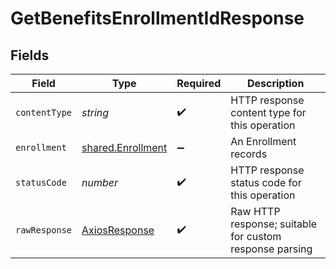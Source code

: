 # GetBenefitsEnrollmentIdResponse


## Fields

| Field                                                         | Type                                                          | Required                                                      | Description                                                   |
| ------------------------------------------------------------- | ------------------------------------------------------------- | ------------------------------------------------------------- | ------------------------------------------------------------- |
| `contentType`                                                 | *string*                                                      | :heavy_check_mark:                                            | HTTP response content type for this operation                 |
| `enrollment`                                                  | [shared.Enrollment](../../../sdk/models/shared/enrollment.md) | :heavy_minus_sign:                                            | An Enrollment records                                         |
| `statusCode`                                                  | *number*                                                      | :heavy_check_mark:                                            | HTTP response status code for this operation                  |
| `rawResponse`                                                 | [AxiosResponse](https://axios-http.com/docs/res_schema)       | :heavy_check_mark:                                            | Raw HTTP response; suitable for custom response parsing       |